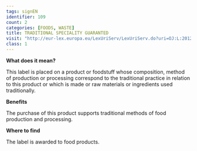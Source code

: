 ```yaml
---
tags: signEN
identifier: 109
count: 2
categories: [FOODS, WASTE]
title: TRADITIONAL SPECIALITY GUARANTED
visit: "http://eur-lex.europa.eu/LexUriServ/LexUriServ.do?uri=OJ:L:2012:343:0001:0029:pl:PDF"
class: 1
---
```

**What does it mean?**

This label is placed on a product or foodstuff whose composition, method of production or processing correspond to the traditional practice in relation to this product or which is made or raw materials or ingredients used traditionally.

**Benefits**

The purchase of this product supports traditional methods of food production and processing.

**Where to find**

The label is awarded to food products.